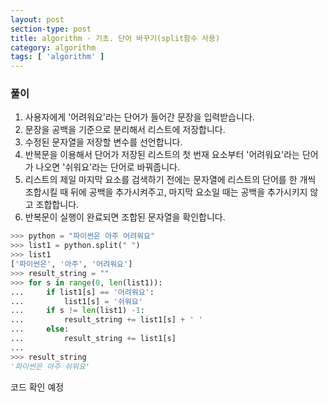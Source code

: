 ```yaml
---
layout: post
section-type: post
title: algorithm - 기초. 단어 바꾸기(split함수 사용)
category: algorithm
tags: [ 'algorithm' ]
---
```


### 풀이
1. 사용자에게 '어려워요'라는 단어가 들어간 문장을 입력받습니다.
2. 문장을 공백을 기준으로 분리해서 리스트에 저장합니다.
3. 수정된 문자열을 저장할 변수를 선언합니다.
4. 반복문을 이용해서 단어가 저장된 리스트의 첫 번재 요소부터 '어려워요'라는 단어가 나오면 '쉬워요'라는 단어로 바꿔줍니다.
5. 리스트의 제일 마지막 요소를 검색하기 전에는 문자열에 리스트의 단어를 한 개씩 조합시킬 때 뒤에 공백을 추가시켜주고, 마지막 요소일 때는 공백을 추가시키지 않고 조합합니다.
6. 반복문이 실행이 완료되면 조합된 문자열을 확인합니다.

```python
>>> python = "파이썬은 아주 어려워요"
>>> list1 = python.split(" ")
>>> list1
['파이썬은', '아주', '어려워요']
>>> result_string = ""
>>> for s in range(0, len(list1)):
...     if list1[s] == '어려워요':
...         list1[s] = '쉬워요'
...     if s != len(list1) -1:
...         result_string += list1[s] + ' '
...     else:
...         result_string += list1[s]
...
>>> result_string
'파이썬은 아주 쉬워요'
```


코드 확인 예정
